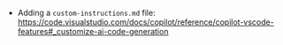 - Adding a `custom-instructions.md` file: https://code.visualstudio.com/docs/copilot/reference/copilot-vscode-features#_customize-ai-code-generation
